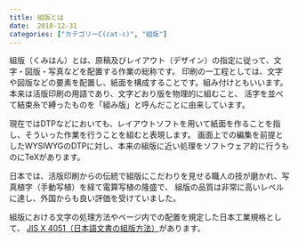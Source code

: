 ```yaml
---
title: 組版とは
date:  2018-12-31
categories: ["カテゴリーC(cat-c)", "組版"]
---
```

[JIS X 4051（日本語文書の組版方法）]: https://kikakurui.com/x4/X4051-2004-02.html

組版（くみはん）とは、原稿及びレイアウト（デザイン）の指定に従って、文字・図版・写真などを配置する作業の総称です。
印刷の一工程としては、文字や図版などの要素を配置し、紙面を構成することです。組み付けともいいます。
本来は活版印刷の用語であり、文字どおり版を物理的に組むこと、
活字を並べて結束糸で縛ったものを「組み版」と呼んだことに由来しています。

<!--more-->

現在ではDTPなどにおいても、レイアウトソフトを用いて紙面を作ることを指し、そういった作業を行うことを組むと表現します。
画面上での編集を前提としたWYSIWYGのDTPに対し、本来の組版に近い処理をソフトウェア的に行うものにTeXがあります。

日本では、活版印刷からの伝統で組版にこだわりを見せる職人の技が磨かれ、写真植字（手動写植）を経て電算写植の隆盛で、
組版の品質は非常に高いレベルに達し、外国からも良い評価を受けていました。

組版における文字の処理方法やページ内での配置を規定した日本工業規格として、
[JIS X 4051（日本語文書の組版方法）][]があります。

